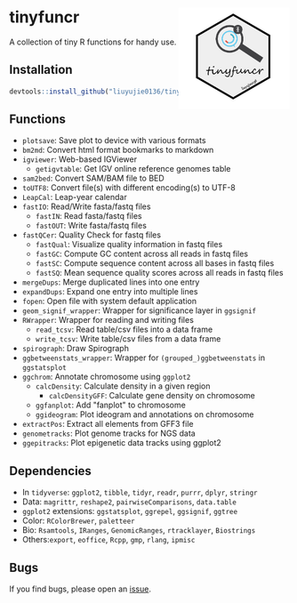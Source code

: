 # tinyfuncr <img src="logo-tinyfuncr.png" width=200 align="right" />

A collection of tiny R functions for handy use.

## Installation

```r
devtools::install_github("liuyujie0136/tinyfuncr")
```

## Functions

* `plotsave`: Save plot to device with various formats
* `bm2md`: Convert html format bookmarks to markdown
* `igviewer`: Web-based IGViewer
  * `getigvtable`: Get IGV online reference genomes table
* `sam2bed`: Convert SAM/BAM file to BED
* `toUTF8`: Convert file(s) with different encoding(s) to UTF-8
* `LeapCal`: Leap-year calendar
* `fastIO`: Read/Write fasta/fastq files
  * `fastIN`: Read fasta/fastq files
  * `fastOUT`: Write fasta/fastq files
* `fastQCer`: Quality Check for fastq files
  * `fastQual`: Visualize quality information in fastq files
  * `fastGC`: Compute GC content across all reads in fastq files
  * `fastSC`: Compute sequence content across all bases in fastq files
  * `fastSQ`: Mean sequence quality scores across all reads in fastq files
* `mergeDups`: Merge duplicated lines into one entry
* `expandDups`: Expand one entry into multiple lines
* `fopen`: Open file with system default application
* `geom_signif_wrapper`: Wrapper for significance layer in `ggsignif`
* `RWrapper`: Wrapper for reading and writing files
  * `read_tcsv`: Read table/csv files into a data frame
  * `write_tcsv`: Write table/csv files from a data frame
* `spirograph`: Draw Spirograph
* `ggbetweenstats_wrapper`: Wrapper for `(grouped_)ggbetweenstats` in `ggstatsplot`
* `ggchrom`: Annotate chromosome using `ggplot2`
  * `calcDensity`: Calculate density in a given region
    * `calcDensityGFF`: Calculate gene density on chromosome
  * `ggfanplot`: Add "fanplot" to chromosome
  * `ggideogram`: Plot ideogram and annotations on chromosome
* `extractPos`: Extract all elements from GFF3 file
* `genometracks`: Plot genome tracks for NGS data
* `ggepitracks`: Plot epigenetic data tracks using ggplot2

## Dependencies

* In `tidyverse`: `ggplot2`, `tibble`, `tidyr`, `readr`, `purrr`, `dplyr`, `stringr`
* Data: `magrittr`, `reshape2`, `pairwiseComparisons`, `data.table`
* `ggplot2` extensions: `ggstatsplot`, `ggrepel`, `ggsignif`, `ggtree`
* Color: `RColorBrewer`, `paletteer`
* Bio: `Rsamtools`, `IRanges`, `GenomicRanges`, `rtracklayer`, `Biostrings`
* Others:`export`, `eoffice`, `Rcpp`, `gmp`, `rlang`, `ipmisc`

## Bugs

If you find bugs, please open an [issue](https://github.com/liuyujie0136/tinyfuncr/issues).
